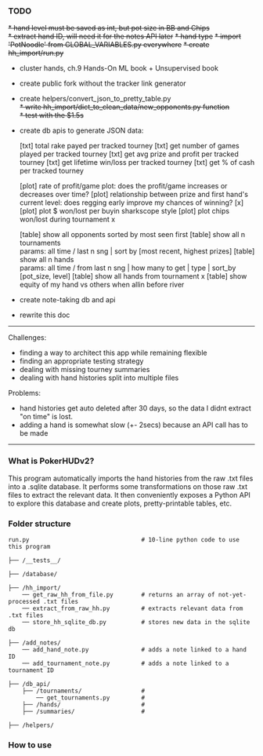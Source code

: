 ### TODO

~~* hand level must be saved as int, but pot size in BB and Chips~~  
~~* extract hand ID, will need it for the notes API later~~
~~* hand type~~
~~* import 'PotNoodle' from GLOBAL_VARIABLES.py everywhere~~
~~* create hh_import/run.py~~

* cluster hands, ch.9 Hands-On ML book + Unsupervised book
* create public fork without the tracker link generator
* create helpers/convert_json_to_pretty_table.py  
~~* write hh_import/dict_to_clean_data/new_opponents.py function~~  
~~* test with the $1.5s~~ 
* create db apis to generate JSON data:


    [txt] total rake payed per tracked tourney
    [txt] get number of games played per tracked tourney
    [txt] get avg prize and profit per tracked tourney
    [txt] get lifetime win/loss per tracked tourney
    [txt] get % of cash per tracked tourney
    
    [plot] rate of profit/game plot: does the profit/game increases or decreases over time?
    [plot] relationship between prize and first hand's current level: does regging early improve my chances of winning?
    [x] [plot] plot $ won/lost per buyin sharkscope style
    [plot] plot chips won/lost during tournament x
    
    [table] show all opponents sorted by most seen first 
    [table] show all n tournaments   
    params: all time / last n sng | sort by [most recent, highest prizes]
    [table] show all n hands   
    params: all time / from last n sng | how many to get | type | sort_by [pot_size, level]
    [table] show all hands from tournament x 
    [table] show equity of my hand vs others when allin before river

* create note-taking db and api
* rewrite this doc
_______


Challenges:

* finding a way to architect this app while remaining flexible
* finding an appropriate testing strategy
* dealing with missing tourney summaries
* dealing with hand histories split into multiple files

Problems:
* hand histories get auto deleted after 30 days, so the data I didnt extract "on time" is lost.
* adding a hand is somewhat slow (+- 2secs) because an API call has to be made
_______

### What is PokerHUDv2?

This program automatically imports the hand histories from the raw .txt files into a .sqlite database. 
It performs some transformations on those raw .txt files to extract the relevant data. It then conveniently exposes a Python API to explore this database and create plots, pretty-printable tables, etc. 

### Folder structure


    run.py                                # 10-line python code to use this program
    
    ├── /__tests__/     
    
    ├── /database/     

    ├── /hh_import/                       
        ── get_raw_hh_from_file.py        # returns an array of not-yet-processed .txt files
        ── extract_from_raw_hh.py         # extracts relevant data from .txt files
        ── store_hh_sqlite_db.py          # stores new data in the sqlite db
        
    ├── /add_notes/                        
        ── add_hand_note.py               # adds a note linked to a hand ID
        ── add_tournament_note.py         # adds a note linked to a tournament ID
        
    ├── /db_api/                         
        ├── /tournaments/                 # 
            ── get_tournaments.py         # 
        ├── /hands/                       # 
        ├── /summaries/                   # 
        
    ├── /helpers/                         


### How to use

